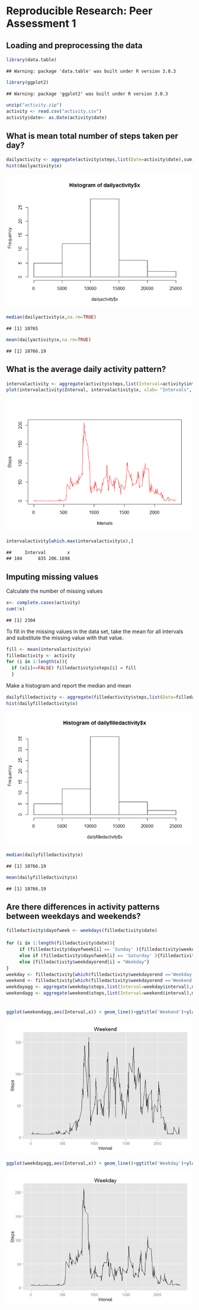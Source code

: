 # Reproducible Research: Peer Assessment 1



## Loading and preprocessing the data

```r
library(data.table)
```

```
## Warning: package 'data.table' was built under R version 3.0.3
```

```r
library(ggplot2)
```

```
## Warning: package 'ggplot2' was built under R version 3.0.3
```

```r
unzip("activity.zip")
activity <- read.csv("activity.csv")
activity$date<- as.Date(activity$date)
```


## What is mean total number of steps taken per day?

```r
dailyactivity <- aggregate(activity$steps,list(Date=activity$date),sum)
hist(dailyactivity$x)
```

![](./PA1_template_files/figure-html/unnamed-chunk-2-1.png) 

```r
median(dailyactivity$x,na.rm=TRUE)
```

```
## [1] 10765
```

```r
mean(dailyactivity$x,na.rm=TRUE)
```

```
## [1] 10766.19
```

## What is the average daily activity pattern?

```r
intervalactivity <- aggregate(activity$steps,list(Interval=activity$interval),mean,na.rm=TRUE)
plot(intervalactivity$Interval, intervalactivity$x, xlab= "Intervals", ylab= "Steps", type='l', col='red')  
```

![](./PA1_template_files/figure-html/unnamed-chunk-3-1.png) 

```r
intervalactivity[which.max(intervalactivity$x),]
```

```
##     Interval        x
## 104      835 206.1698
```



## Imputing missing values

Calculate the number of missing values


```r
x<- complete.cases(activity)
sum(!x)
```

```
## [1] 2304
```

To fill in the missing values in the data set, take the mean for all intervals and substitute the missing value with that value.


```r
fill <- mean(intervalactivity$x)
filledactivity <- activity
for (i in 1:length(x)){
  if (x[i]==FALSE) filledactivity$steps[i] = fill
  }
```

Make a histogram and report the median and mean


```r
dailyfilledactivity <- aggregate(filledactivity$steps,list(Date=filledactivity$date),sum)
hist(dailyfilledactivity$x)
```

![](./PA1_template_files/figure-html/unnamed-chunk-6-1.png) 

```r
median(dailyfilledactivity$x)
```

```
## [1] 10766.19
```

```r
mean(dailyfilledactivity$x)
```

```
## [1] 10766.19
```

## Are there differences in activity patterns between weekdays and weekends?

```r
filledactivity$dayofweek <- weekdays(filledactivity$date)

for (i in 1:length(filledactivity$date)){
     if (filledactivity$dayofweek[i] == 'Sunday' ){filledactivity$weekdayorend[i] =  "Weekend" } 
     else if (filledactivity$dayofweek[i] == 'Saturday' ){filledactivity$weekdayorend[i] = "Weekend"}
     else {filledactivity$weekdayorend[i] = "Weekday"}
}
weekday <- filledactivity[which(filledactivity$weekdayorend =='Weekday'),]
weekend <- filledactivity[which(filledactivity$weekdayorend =='Weekend'),]
weekdayagg <- aggregate(weekday$steps,list(Interval=weekday$interval),mean)
weekendagg <- aggregate(weekend$steps,list(Interval=weekend$interval),mean)


ggplot(weekendagg,aes(Interval,x)) + geom_line()+ggtitle('Weekend')+ylab("Steps")
```

![](./PA1_template_files/figure-html/unnamed-chunk-7-1.png) 

```r
ggplot(weekdayagg,aes(Interval,x)) + geom_line()+ggtitle('Weekday')+ylab("Steps")
```

![](./PA1_template_files/figure-html/unnamed-chunk-7-2.png) 
